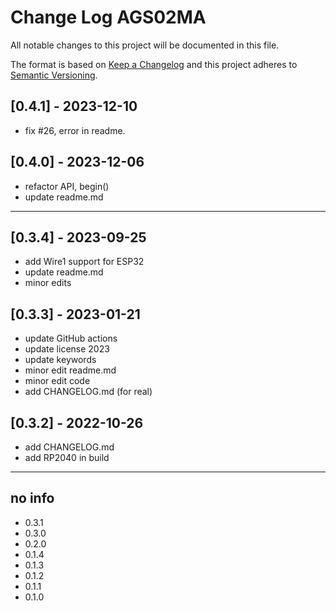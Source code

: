 # Change Log AGS02MA

All notable changes to this project will be documented in this file.

The format is based on [Keep a Changelog](http://keepachangelog.com/)
and this project adheres to [Semantic Versioning](http://semver.org/).


## [0.4.1] - 2023-12-10
- fix #26, error in readme.


## [0.4.0] - 2023-12-06
- refactor API, begin()
- update readme.md

----

## [0.3.4] - 2023-09-25
- add Wire1 support for ESP32
- update readme.md
- minor edits

## [0.3.3] - 2023-01-21
- update GitHub actions
- update license 2023
- update keywords
- minor edit readme.md
- minor edit code
- add CHANGELOG.md (for real)

## [0.3.2] - 2022-10-26
- add CHANGELOG.md
- add RP2040 in build

----

## no info

- 0.3.1
- 0.3.0
- 0.2.0
- 0.1.4
- 0.1.3
- 0.1.2
- 0.1.1
- 0.1.0

